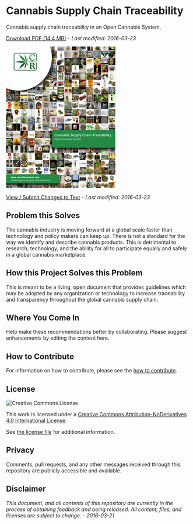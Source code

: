 # Cannabis Supply Chain Traceability

Cannabis supply chain traceability in an Open Cannabis System.

[Download PDF (14.4 MB)](cannabis-supply-chain-traceability.pdf) - _Last modified: 2016-03-23_

[![Cannabis Supply Chain Traceability Cover Image](cover-image.jpg)](cannabis-supply-chain-traceability.pdf)

[View / Submit Changes to Text](cannabis-supply-chain-traceability.md) - _Last modified: 2016-03-23_

## Problem this Solves

The cannabis industry is moving forward at a global scale faster than technology and policy makers can keep up. There is not a standard for the way we identify and describe cannabis products. This is detrimental to research, technology, and the ability for all to participate equally and safely in a global cannabis marketplace.

## How this Project Solves this Problem

This is meant to be a living, open document that provides guidelines which may be adopted by any organization or technology to increase traceability and transparency throughout the global cannabis supply chain.

## Where You Come In

Help make these recommendations better by collaborating. Please suggest enhancements by editing the content here.

## How to Contribute

For information on how to contribute, please see the [how to contribute](CONTRIBUTING.md).

## License
![Creative Commons License](https://i.creativecommons.org/l/by-nd/4.0/88x31.png)

This work is licensed under a <a rel="license" href="http://creativecommons.org/licenses/by-nd/4.0/">Creative Commons Attribution-NoDerivatives 4.0 International License</a>.

See [the license file](LICENSE.md) for additional information.

## Privacy

Comments, pull requests, and any other messages received through this repository are publicly accessible and available.

## Disclaimer

_This document, and all contents of this repository are currently in the process of obtaining feedback and being released. All content, files, and licenses are subject to change. - 2016-03-21_
